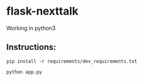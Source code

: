 # flask-nexttalk
Working in python3

Instructions:
------
```
pip install -r requirements/dev_requirements.txt
```
```
python app.py
```
